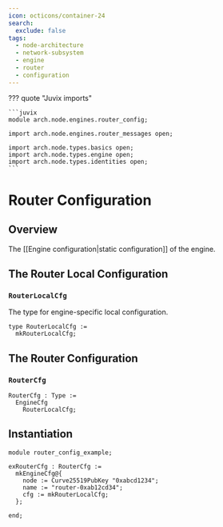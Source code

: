 ```yaml
---
icon: octicons/container-24
search:
  exclude: false
tags:
  - node-architecture
  - network-subsystem
  - engine
  - router
  - configuration
---
```


??? quote "Juvix imports"

    ```juvix
    module arch.node.engines.router_config;

    import arch.node.engines.router_messages open;

    import arch.node.types.basics open;
    import arch.node.types.engine open;
    import arch.node.types.identities open;
    ```

# Router Configuration

## Overview

The [[Engine configuration|static configuration]] of the engine.

## The Router Local Configuration

### `RouterLocalCfg`

The type for engine-specific local configuration.

<!-- --8<-- [start:RouterLocalCfg] -->
```juvix
type RouterLocalCfg :=
  mkRouterLocalCfg;
```
<!-- --8<-- [end:RouterLocalCfg] -->

## The Router Configuration

### `RouterCfg`

<!-- --8<-- [start:RouterCfg] -->
```juvix
RouterCfg : Type :=
  EngineCfg
    RouterLocalCfg;
```
<!-- --8<-- [end:RouterCfg] -->

## Instantiation

<!-- --8<-- [start:exRouterCfg] -->
```juvix extract-module-statements
module router_config_example;

exRouterCfg : RouterCfg :=
  mkEngineCfg@{
    node := Curve25519PubKey "0xabcd1234";
    name := "router-0xab12cd34";
    cfg := mkRouterLocalCfg;
  };

end;
```
<!-- --8<-- [end:exRouterCfg] -->

